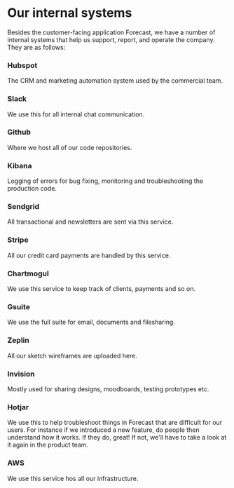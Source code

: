 # Our internal systems

Besides the customer-facing application Forecast, we have a number of internal systems that help us support, report, and operate the company. They are as follows:

### Hubspot

The CRM and marketing automation system used by the commercial team.

### Slack

We use this for all internal chat communication.

### Github

Where we host all of our code repositories.

### Kibana

Logging of errors for bug fixing, monitoring and troubleshooting the production code.

### Sendgrid

All transactional and newsletters are sent via this service.

### Stripe

All our credit card payments are handled by this service.

### Chartmogul

We use this service to keep track of clients, payments and so on.

### Gsuite

We use the full suite for email, documents and filesharing.

### Zeplin

All our sketch wireframes are uploaded here.

### Invision

Mostly used for sharing designs, moodboards, testing prototypes etc.

### Hotjar

We use this to help troubleshoot things in Forecast that are difficult for our users. For instance if we introduced a new feature, do people then understand how it works. If they do, great! If not, we'll have to take a look at it again in the product team.

### AWS

We use this service hos all our infrastructure.